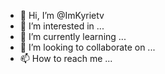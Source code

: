 - 👋 Hi, I’m @ImKyrietv
- 👀 I’m interested in ...
- 🌱 I’m currently learning ...
- 💞️ I’m looking to collaborate on ...
- 📫 How to reach me ...

<!---
ImKyrietv/ImKyrietv is a ✨ special ✨ repository because its `README.md` (this file) appears on your GitHub profile.
You can click the Preview link to take a look at your changes.
--->
